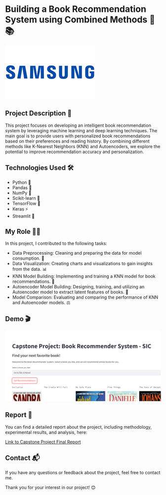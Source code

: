 # Building a Book Recommendation System using Combined Methods 🧠📚
![Samsung](https://github.com/quang2719/Book-Recommend-System---SIC-Capston-Project/blob/main/Logo/download.png)

## Project Description 🚀

This project focuses on developing an intelligent book recommendation system by leveraging machine learning and deep learning techniques. The main goal is to provide users with personalized book recommendations based on their preferences and reading history. By combining different methods like K-Nearest Neighbors (KNN) and Autoencoders, we explore the potential to improve recommendation accuracy and personalization. 

## Technologies Used 🛠️

* Python 🐍
* Pandas 🐼
* NumPy 🧮
* Scikit-learn 🤖
* TensorFlow 🧠
* Keras ⚡
* Streamlit 🚀

## My Role 🧑‍💻

In this project, I contributed to the following tasks:

* Data Preprocessing: Cleaning and preparing the data for model consumption. 🧹
* Data Visualization: Creating charts and visualizations to gain insights from the data. 📊
* KNN Model Building: Implementing and training a KNN model for book recommendations. 🧩
* Autoencoder Model Building: Designing, training, and utilizing an Autoencoder model to extract latent features of books. 🧬
* Model Comparison: Evaluating and comparing the performance of KNN and Autoencoder models. ⚖️

## Demo 🎬

[![Video](https://github.com/quang2719/Book-Recommend-System---SIC-Capston-Project/blob/main/Video%20demo/Thumbnail.png.png)](https://github.com/quang2719/Book-Recommend-System---SIC-Capston-Project/blob/main/Video%20demo/RecSys_Web_demo.mp4)

## Report 📄

You can find a detailed report about the project, including methodology, experimental results, and analysis, here:

[Link to Capstone Project Final Report](https://github.com/quang2719/Book-Recommend-System---SIC-Capston-Project/blob/main/Final%20Report/B%C3%A1o%20c%C3%A1o%20capstone.pdf)

## Contact 📬

If you have any questions or feedback about the project, feel free to contact me.

Thank you for your interest in our project! 😊
